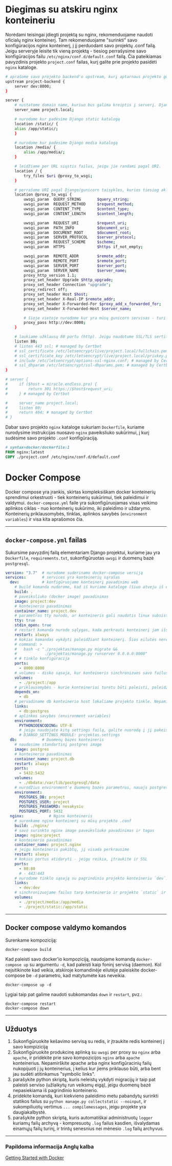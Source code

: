 # Diegimas su atskiru nginx konteineriu

Norėdami teisingai įdiegti projektą su nginx, rekomenduojame naudoti oficialų nginx konteinerį. Tam rekomenduojame "surinkti" savo konfigūracijos nginx konteinerį, į jį perduodant savo projektų .conf failą. Jeigu serveryje leisite tik vieną projektą - tiesiog perrašysime savo konfigūracijos failu `/etc/nginx/conf.d/default.conf` failą. Čia pateikiamas pavyzdinis projekto `project.conf` failas, kurį galite prie projekto pasidėti `nginx` kataloge.

``` sh
# aprašome savo projekto backend'o upstream, kurį aptarnaus projekto gunicorn. Čia host turi sutapti su vėliau konfigūruojamu docker-compose python konteinerio sufiksu, kuris šio kurso atveju nustatytas kaip `dev`:
upstream project-backend {
    server dev:8000;
}

server {
    # nustatome domain name, kuriuo bus galima kreiptis į serverį. Django settings ALLOWED_HOSTS sąraše turi būti įtrauktas šis domenas.
    server_name project.local;

    # nurodome kur padėsime Django static katalogą
    location /static/ {
	alias /app/static/;
    }

    # nurodome kur padėsime Django media katalogą
    location /media/ {
        alias /app/media/;
    }

    # leidžiame per URL siųstis failus, jeigu jie randami pagal URI.
    location / {
        try_files $uri @proxy_to_wsgi;
    }

    # perrašome URI pagal Django/gunicorn taisykles, kurios tiesiog aklai nukopijuotos nuo Django rekomendacijų.
    location @proxy_to_wsgi {
        uwsgi_param  QUERY_STRING       $query_string;
        uwsgi_param  REQUEST_METHOD     $request_method;
        uwsgi_param  CONTENT_TYPE       $content_type;
        uwsgi_param  CONTENT_LENGTH     $content_length;

        uwsgi_param  REQUEST_URI        $request_uri;
        uwsgi_param  PATH_INFO          $document_uri;
        uwsgi_param  DOCUMENT_ROOT      $document_root;
        uwsgi_param  SERVER_PROTOCOL    $server_protocol;
        uwsgi_param  REQUEST_SCHEME     $scheme;
        uwsgi_param  HTTPS              $https if_not_empty;

        uwsgi_param  REMOTE_ADDR        $remote_addr;
        uwsgi_param  REMOTE_PORT        $remote_port;
        uwsgi_param  SERVER_PORT        $server_port;
        uwsgi_param  SERVER_NAME        $server_name;
        proxy_http_version 1.1;
        proxy_set_header Upgrade $http_upgrade;
        proxy_set_header Connection "upgrade";
        proxy_redirect off;
        proxy_set_header Host $host;
        proxy_set_header X-Real-IP $remote_addr;
        proxy_set_header X-Forwarded-For $proxy_add_x_forwarded_for;
        proxy_set_header X-Forwarded-Host $server_name;

        # šioje vietoje nurodome kur yra mūsų gunicorn servisas - turi sutapti su upstream
        proxy_pass http://dev:8000;
    }

    # laukiame užklausų 80 portu (http). Jeigu naudotume SSL/TLS sertifikatą, jį sukonfigūruotume 443 porte su `ssl` sufiksu ir nurodytume kur ieškoti sertifikatų - pavyzdys žemiau. 
    listen 80;
    # listen 443 ssl; # managed by Certbot
    # ssl_certificate /etc/letsencrypt/live/project.local/fullchain.pem; # managed by Certbot
    # ssl_certificate_key /etc/letsencrypt/live/project.local/privkey.pem; # managed by Certbot
    # include /etc/letsencrypt/options-ssl-nginx.conf; # managed by Certbot
    # ssl_dhparam /etc/letsencrypt/ssl-dhparams.pem; # managed by Certbot
}

# server {
#     if ($host = miracle.endless.pro) {
#         return 301 https://$host$request_uri;
#     } # managed by Certbot

#     server_name project.local;
#     listen 80;
#     return 404; # managed by Certbot
# }
```

Dabar savo projekto `nginx` kataloge sukuriam `Dockerfile`, kuriame nurodysime instrukcijas nuosavo `nginx` paveiksliuko sukūrimui, į kurį sudėsime savo projekto `.conf` konfigūraciją.

``` Dockerfile
# syntax=docker/dockerfile:1
FROM nginx:latest
COPY ./project.conf /etc/nginx/conf.d/default.conf
```

# Docker Compose

Docker compose yra įrankis, skirtas kompleksiškam docker konteinerių sprendimui orkestruoti - tiek konteinerių sukūrimui, tiek paleidimui ir valdymui. `docker-compose.yml` faile yra sukonfigūruojamas visas veikimo aplinkos ciklas - nuo konteinerių sukūrimo, iki paleidimo ir uždarymo. Konteinerių priklausomybės, tinklas, aplinkos savybės (`environment variables`) ir visa kita aprašomos čia.

---
## `docker-compose.yml` failas

Sukursime pavyzdinį failą elementariam Django projektui, kuriame jau yra `Dockerfile`, `requirements.txt`, sukonfigūruotas `uwsgi` ir duomenų bazė `postgresql`.

``` yml
version: "3.7"  # nurodome suderinamo docker-compose versiją
services:       # services yra konteinerių sąrašas
  dev:          # konfigūruojame konteinerį pavadinimu web
    # build komanda nudorome, kad iš kuriame kataloge (šiuo atveju iš esančio katalogo, .) esančio Dockerfile statyti konteinerį
    build: .
    # paveiksliuko (docker image) pavadinimas
    image: project:dev
    # konteinerio pavadinimas
    container_name: project.dev
    # parametras tty nurodo, ar konteineris gali naudotis linux subsistemos serijinės sąsajos TeleTYpewriter savybėmis, kurių iš esmės reikia komandinei eilutei funkcionuoti. Tuo pačiu atidarom ir stdin - komandinės eilutės įvedimo funkciją, kurią gali tekti prireikti naudoti pvz. su python input() funkcija.
    tty: true
    stdin_open: true
    # restart komanda nurodo sąlygas, kada perkrauti konteinerį jam išsijungus. Produkcinėje aplinkoje tai turėtų būti always. 
    restart: always
    # kokias komandas vykdyti paleidžiant konteinerį. Šios eilutės nereikia, jeigu Dockerfile yra COMMAND.
    # command: >
    #   bash -c "./projektas/manage.py migrate &&
    #            ./projektas/manage.py runserver 0.0.0.0:8000"
    # # tinklo konfigūracija
    ports:
      - 8000:8000
    # volumes - disko sąsaja, kur konteineris sinchronizuos savo failus su realiais diske esančiais failais. Šių failų nereikės kopijuoti su cp. Taip pat panašiai sinchronizuosime ir `static` bei `media` katalogus su nginx konteineriu.
    volumes:
      - ./project:/app
    # priklausomybės - kurie konteineriai turėtu būti paleisti, paleidžiant šį konteinerį.
    depends_on:
      - db
    # pervadiname db konteinerio host lokaliame projekto tinkle. Nepamirškite duomenų bazės konfigūracijos faile nurodyti `host=postgres` vietoj `host=localhost`
    links:
      - db:postgres
    # aplinkos savybės (environment variables)
    environment:
      PYTHONIOENCODING: UTF-8
      # jeigu naudojate kitą settings failą, galite nuorodą į jį pakeisti čia.
      # DJANGO_SETTINGS_MODULE: projektas.settings
  db:           # Duomenų bazės konteineris
    # naudosime standartinį postgres image
    image: postgres
    # konteinerio pavadinimas
    container_name: project.db
    restart: always
    ports:
      - 5432:5432
    volumes:
      - ./dbdata:/var/lib/postgresql/data
    # nurodžius environment'e duomenų bazės parametrus, nauajs postgres konteineris šiais kredencialais sukurs tuščią duomenų bazę. Produkcinėje aplinkoje siūlytume nenurodyti, arba pakeisti čia nustatytus.
    environment:
      POSTGRES_DB: project
      POSTGRES_USER: project
      POSTGRES_PASSWORD: nesakysiu
      POSTGRES_PORT: 5432
  nginx:           # Nginx konteineris
    # surenkame nginx konteinerį su mūsų projekto .conf
    build: ./nginx/
    # savo surinkto nginx image paveiksliuko pavadinimas ir tagas
    image: nginx:project
    # konteinerio pavadinimas
    container_name: project.nginx
    # jeigu konteineris pakibtų, jį visada perkrausime
    restart: always
    # kokius portus atidaryti - jeigu reikia, įtraukite ir SSL
    ports:
      - 80:80
      # - 443:443
    # nurodome tinklo sąsają su pagrindiniu projekto konteineriu `dev`.
    links:
      - dev:dev
    # sinchronizuojame failus tarp konteinerio ir projekto `static` ir `media` katalogų. Šiuo atveju, netgi padarius `python manage.py collectstatic` iš projekto `dev` konteinerio, `nginx` konteineryje atitinkami failai taip pat atsinaujins.
    volumes:
      - ./project/media:/app/media
      - ./project/static:/app/static
```

---
## Docker compose valdymo komandos

Surenkame kompoziciją:
``` bash
docker-compose build
```

Kad paleisti savo docker'io kompoziciją, naudojame komandą `docker-compose up` su argumentu `-d`, kad paleisti kaip foninį servisą (daemon). Kol neįsitikinote kad veikia,  atskiroje komandinėje eilutėje paleiskite docker-compose be `-d` parametro, kad matytumėte kas neveikia.
```
docker-compose up -d
```

Lygiai taip pat galime naudoti subkomandas `down` ir `restart`, pvz.:
```
docker-compose restart
docker-compose down
```

---
## Užduotys

1. Sukonfigūruokite kešavimo servisą su redis, ir įtraukite redis konteinerį į savo kompiziciją
1. Sukonfigūruokite produkcinę aplinką su `uwsgi` per proxy su `nginx` arba `apache`, ir pridėkite prie savo kompozicijos `nginx` arba `apache` konteinerius. Nepamirškite apache arba nginx konfigūracinių failų nukopijuoti į jų konteinerius, į kelius kur jiems priklauso būti, arba bent jau sudėti atitinkamus "symbolic links".
1. parašykite python skriptą, kuris neleistų vykdyti migracijų ir taip pat paleisti serviso (užlaikytų run veiksmų eigą), jeigu duomenų bazė nepasiekiama iš pagrindinio konteinerio.
1. pridėkite komandą, kuri kiekvieno paleidimo metu pabandytų surinkti statikos failus su `python manage.py collectstatic --noinput`, ir sukompiliuotų vertimus `... compilemessages`, jeigu projekte yra daugiakalbystė.
1. parašykite python skriptą, kuris automatiškai administruotų `logger` kuriamų failų archyvą - kompresuotų `.log` failus kasdien, išvalydamas einamųjų failų turinį, ir trintų senesnius nei mėnesio `.log` failų archyvus.

---
### Papildoma informacija Anglų kalba
[Getting Started with Docker](https://docs.docker.com/get-started/)

